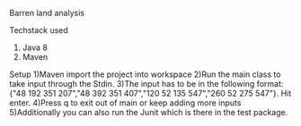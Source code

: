 Barren land analysis

Techstack used
1) Java 8 
2) Maven

Setup
1)Maven import the project into workspace
2)Run the main class to take input through the Stdin. 
3)The input has to be in the following format: {"48 192 351 207","48 392 351 407","120 52 135 547","260 52 275 547"}. Hit enter.
4)Press q to exit out of main or keep adding more inputs
5)Additionally you can also run the Junit which is there in the test package. 